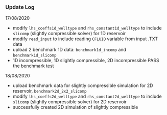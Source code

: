 ### Update Log

17/08/2020
* modify `lhs_coeffs1d_welltype` and `rhs_constant1d_welltype` to include `slicomp` (slightly compressible solver) for 1D reservoir
* modify `read_input` to include reading `CFLUID` variable from input .TXT data
* upload 2 benchmark 1D data: `benchmark1d_incomp` and `benchmark1d_slicomp`
* 1D incompressible, 1D slightly compressible, 2D incompressible PASS the benchmark test

18/08/2020
* upload benchmark data for slightly compressible simulation for 2D reservoir, `benchmark2d_2x2_slicomp`
* modify `lhs_coeffs2d_welltype` and `rhs_constant2d_welltype` to include `slicomp` (slightly compressible solver) for 2D reservoir
* successfully created 2D simulation of slightly compressible
